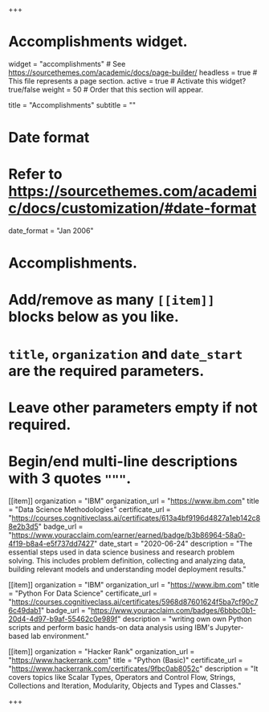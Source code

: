 +++
# Accomplishments widget.
widget = "accomplishments"  # See https://sourcethemes.com/academic/docs/page-builder/
headless = true  # This file represents a page section.
active = true  # Activate this widget? true/false
weight = 50  # Order that this section will appear.

title = "Accomplish&shy;ments"
subtitle = ""

# Date format
#   Refer to https://sourcethemes.com/academic/docs/customization/#date-format
date_format = "Jan 2006"

# Accomplishments.
#   Add/remove as many `[[item]]` blocks below as you like.
#   `title`, `organization` and `date_start` are the required parameters.
#   Leave other parameters empty if not required.
#   Begin/end multi-line descriptions with 3 quotes `"""`.

[[item]]
  organization = "IBM"
  organization_url = "https://www.ibm.com"
  title = "Data Science Methodologies"
  certificate_url = "https://courses.cognitiveclass.ai/certificates/613a4bf9196d4827a1eb142c88e2b3d5"
  badge_url = "https://www.youracclaim.com/earner/earned/badge/b3b86964-58a0-4f19-b8a4-e5f737dd7427"
  date_start = "2020-06-24"
  description = "The essential steps used in data science business and research problem solving. This includes problem definition, collecting and analyzing data, building relevant models and understanding model deployment results."

[[item]]
  organization = "IBM"
  organization_url = "https://www.ibm.com"
  title = "Python For Data Science"
  certificate_url = "https://courses.cognitiveclass.ai/certificates/5968d87601624f5ba7cf90c76c49dab1"
  badge_url = "https://www.youracclaim.com/badges/6bbbc0b1-20d4-4d97-b9af-55462c0e989f"
  description = "writing own own Python scripts and perform basic hands-on data analysis using IBM's Jupyter-based lab environment."
  
[[item]]
  organization = "Hacker Rank"
  organization_url = "https://www.hackerrank.com"
  title = "Python (Basic)"
  certificate_url = "https://www.hackerrank.com/certificates/9fbc0ab8052c"
  description = "It covers topics like Scalar Types, Operators and Control Flow, Strings, Collections and Iteration, Modularity, Objects and Types and Classes."

+++
